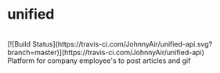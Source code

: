 # unified
<br>
[![Build Status](https://travis-ci.com/JohnnyAir/unified-api.svg?branch=master)](https://travis-ci.com/JohnnyAir/unified-api)
<br>
Platform for company employee's to post articles and gif
